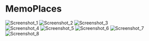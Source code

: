 # MemoPlaces
![Screenshot_1](https://user-images.githubusercontent.com/63088252/161231309-d6d5c495-8832-4c04-bbff-a62eb17d2a77.png)   ![Screenshot_2](https://user-images.githubusercontent.com/63088252/161231315-9c384226-52c4-4459-9dcf-9a8af8404d98.png)   ![Screenshot_3](https://user-images.githubusercontent.com/63088252/161231316-106a2d01-a665-49be-8b68-cf9e37a2b0ab.png)  
![Screenshot_4](https://user-images.githubusercontent.com/63088252/161231317-ab1cbfbc-22c5-4a67-84e6-d812aa6eb95a.png)   ![Screenshot_5](https://user-images.githubusercontent.com/63088252/161231320-5bf0f77f-6b10-4f3f-a7f5-fc8f11b28fc2.png)   ![Screenshot_6](https://user-images.githubusercontent.com/63088252/161231324-5b713153-b289-46ae-bef3-096dd82f2cf2.png)
![Screenshot_7](https://user-images.githubusercontent.com/63088252/161231326-760dc9a9-09dd-4a5a-8142-c9e466789ff3.png)   ![Screenshot_8](https://user-images.githubusercontent.com/63088252/161231328-ab62fd67-e1d2-4b6f-9d3c-b9b77b2daaef.png)
